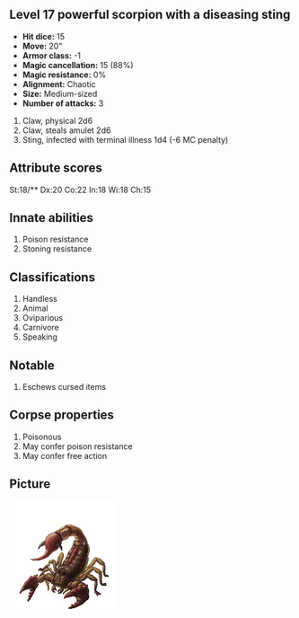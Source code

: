## Level 17 powerful scorpion with a diseasing sting
- **Hit dice:** 15
- **Move:** 20"
- **Armor class:** -1
- **Magic cancellation:** 15 (88%)
- **Magic resistance:** 0%
- **Alignment:** Chaotic
- **Size:** Medium-sized
- **Number of attacks:** 3
1. Claw, physical 2d6
2. Claw, steals amulet 2d6
3. Sting, infected with terminal illness 1d4 (-6 MC penalty)
## Attribute scores
St:18/** Dx:20 Co:22 In:18 Wi:18 Ch:15
## Innate abilities
1. Poison resistance
2. Stoning resistance
## Classifications
1. Handless
2. Animal
3. Oviparious
4. Carnivore
5. Speaking
## Notable
1. Eschews cursed items
## Corpse properties
1. Poisonous
2. May confer poison resistance
3. May confer free action
## Picture
![Scorpius](https://github.com/hyvanmielenpelit/GnollHackTileSet/blob/main/Monsters/scorpius/scorpius.png)
